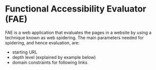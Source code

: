 # Functional Accessibility Evaluator (FAE)

FAE is a web application that evaluates the pages in a website by using a technique known as web spidering. The main parameters needed for spidering, and hence evaluation, are:

- starting URL
- depth level (explained by example below)
- domain constraints for following links
